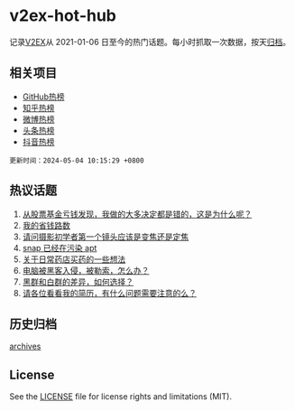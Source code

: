 # v2ex-hot-hub

 记录[V2EX](https://www.v2ex.com/)从 2021-01-06 日至今的热门话题。每小时抓取一次数据，按天[归档](archives)。
 
 ## 相关项目

- [GitHub热榜](https://github.com/it985/github-hot-hub)
- [知乎热榜](https://github.com/it985/zhihu-hot-hub)
- [微博热榜](https://github.com/it985/weibo-hot-hub)
- [头条热榜](https://github.com/it985/toutiao-hot-hub)
- [抖音热榜](https://github.com/it985/douyin-hot-hub)


 `更新时间：2024-05-04 10:15:29 +0800`

## 热议话题

1. [从股票基金亏钱发现，我做的大多决定都是错的，这是为什么呢？](https://www.v2ex.com/t/1037521)
1. [我的省钱路数](https://www.v2ex.com/t/1037499)
1. [请问摄影初学者第一个镜头应该是变焦还是定焦](https://www.v2ex.com/t/1037503)
1. [snap 已经在污染 apt](https://www.v2ex.com/t/1037576)
1. [关于日常药店买药的一些想法](https://www.v2ex.com/t/1037520)
1. [电脑被黑客入侵，被勒索，怎么办？](https://www.v2ex.com/t/1037593)
1. [黑群和白群的差异，如何选择？](https://www.v2ex.com/t/1037507)
1. [请各位看看我的简历，有什么问题需要注意的么？](https://www.v2ex.com/t/1037557)

## 历史归档

[archives](archives)

## License

See the [LICENSE](LICENSE) file for license rights and limitations (MIT).
